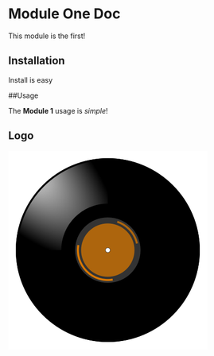 # Module One Doc

This module is the first!

## Installation

Install is easy

##Usage

The **Module 1** usage is *simple*!

## Logo

![Logo](./img/logo.png)



